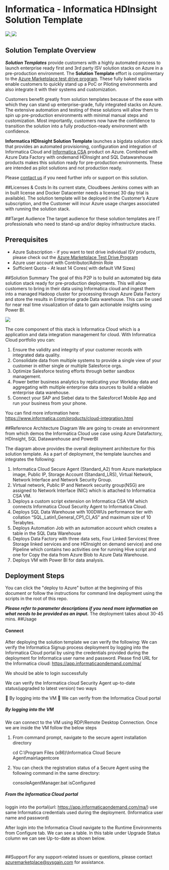 # Informatica - Informatica HDInsight Solution Template
<a href="https://portal.azure.com/#create/Microsoft.Template/uri/https%3A%2F%2Fraw.githubusercontent.com%2Fsysgain%2Fazure-quickstart-templates%2Fmaster%2Ftrend-chef-splunk-security%2Fazuredeploy.json" target="_blank">
<img src="http://azuredeploy.net/deploybutton.png"/>
</a>
<a href="http://armviz.io/#/?load=https%3A%2F%2Fraw.githubusercontent.com%2Fsysgain%2Fazure-quickstart-templates%2Fmaster%2Ftrend-chef-splunk-security%2Fazuredeploy.json" target="_blank">
<img src="http://armviz.io/visualizebutton.png"/>
</a>

## Solution Template Overview
***Solution Templates*** provide customers with a highly automated process to launch enterprise ready first and 3rd party ISV solution stacks on Azure in a pre-production environment. The **Solution Template** effort is complimentary to the [Azure Marketplace test drive program](https://azure.microsoft.com/en-us/marketplace/test-drives/). These fully baked stacks enable customers to quickly stand up a PoC or Piloting environments and also integrate it with their systems and customization.

Customers benefit greatly from solution templates because of the ease with which they can stand up enterprise-grade, fully integrated stacks on Azure. The extensive automation and testing of these solutions will allow them to spin up pre-production environments with minimal manual steps and customization.  Most importantly, customers now have the confidence to transition the solution into a fully production-ready environment with confidence.

**Informatica HDInsight Solution Template** launches a bigdata solution stack that provides an automated provisioning, configuration and integration of Informatica Cloud and [Informatica CSA](https://azure.microsoft.com/en-us/marketplace/partners/informatica-cloud/informatica-cloud/) product on Azure. Combined with Azure Data Factory with ondemand HDInsight and SQL Datawarehouse products makes this solution ready for pre-production environments. These are intended as pilot solutions and not production ready.

Please [contact us](azuremarketplace@sysgain.com) if you need further info or support on this solution.

##Licenses & Costs
In its current state, Cloudbees Jenkins comes with an in built license and Docker Datacenter needs a license( 30 day trial is available). The solution template will be deployed in the Customer’s Azure subscription, and the Customer will incur Azure usage charges associated with running the solution stack.

##Target Audience
The target audience for these solution templates are IT professionals who need to stand-up and/or deploy infrastructure stacks.

## Prerequisites
* Azure Subscription - if you want to test drive individual ISV products, please check out the [Azure Marketplace Test Drive Program ](https://azure.microsoft.com/en-us/marketplace/test-drives/)
* Azure user account with Contributor/Admin Role
* Sufficient Quota - At least 14 Cores( with default VM Sizes)
 
##Solution Summary
The goal of this P2P is to build an automated big data solution stack ready for pre-production deployments. This will allow customers to bring in their data using Informatica cloud  and ingest them into a managed Hadoop cluster for processing through Azure Data Factory and store the results in Enterprise grade Data warehouse. This can be used for near real time visualization of data to gain actionable insights using Power BI.

![]( images/informatica-cloud.png)

The core component of this stack is Informatica Cloud which is a application and data integration management for cloud. With Informatica Cloud portfolio you can:

1. Ensure the validity and integrity of your customer records with integrated data quality.
2. Consolidate data from multiple systems to provide a single view of your customer in either single or multiple Salesforce orgs.
3. Optimize Salesforce testing efforts through better sandbox management.
4. Power better business analytics by replicating your Workday data and aggregating with multiple enterprise data sources to build a reliable enterprise data warehouse.
5. Connect your SAP and Siebel data to the Salesforce1 Mobile App and run your business from your phone.
 
You can find more information here: https://www.informatica.com/products/cloud-integration.html

##Reference Architecture Diagram
We are going to create an environment from which demos the Informatica Cloud use case using Azure Datafactory, HDInsight, SQL Datawarehouse and PowerBI 
![[](images/reference-arch.png)](images/reference-arch.png)

The diagram above provides the overall deployment architecture for this solution template.
As a part of deployment, the template launches and integrates the following:

1. Informatica Cloud Secure Agent (Standard_A2) from Azure marketplace image, Public IP, Storage Account (Standard_LRS), Virtual Network, Network Interface and Network Security Group.
2. Virtual network, Public IP and Network security group(NSG) are assigned to Network Interface (NIC) which is attached to Informatica CSA VM.
3. Deploys a custom script extension on Informatica CSA VM which connects Informatica Cloud Security Agent to Informatica Cloud.
4. Deploys SQL Data Warehouse with 100DWUs performance tier with collation “SQL_Latin1_General_CP1_CI_AS” and maximum size of 10 Terabytes.
5. Deploys Automation Job with an automation account which creates a table in the SQL Data Warehouse
6. Deploys Data Factory with three data sets, Four Linked Services( three Storage linked services and one HDInsight on demand service) and one Pipeline which contains two activities one for running Hive script and one for Copy the data from Azure Blob to Azure Data Warehouse.
7. Deploys VM with Power BI for data analysis.
 
## Deployment Steps
You can click the "deploy to Azure" button at the beginning of this document or follow the instructions for command line deployment using the scripts in the root of this repo.

***Please refer to parameter descriptions if you need more information on what needs to be provided as an input.***
The deployment takes about 30-45 mins.
##Usage
#### Connect
After deploying the solution template we can verify the following:
We can verify the Informatica Signup process deployment by logging into the Informatica Cloud portal by using the credentials provided during the deployment for Informatica user name and password.
Please find URL for the Informatica cloud:
https://app.informaticaondemand.com/ma/

We should be able to login successfully

We can verify the  Informatica cloud Security Agent up-to-date status(upgraded to latest version) two ways

	By logging into the VM 
	We can verify from the Informatica Cloud portal

##### By logging into the VM
 
We can connect to the VM using RDP/Remote Desktop Connection. Once we are inside the VM follow the below steps

1.	From command prompt, navigate to the secure agent installation directory 

     cd  C:\Program Files (x86)\Informatica Cloud Secure Agent\main\agentcore
  
2.	You can check the registration status of a Secure Agent using the following command in the same directory:

     consoleAgentManager.bat isConfigured

##### From the Informatica Cloud portal

loggin into the portal(url: https://app.informaticaondemand.com/ma/) use same Informatica credentials used during the deployment.  (Informatica user name and password)

After login into the Informatica Cloud navigate to the Runtime Environments from Configure tab. We can see a table. In this table under Upgrade Status column we can see Up-to-date as shown below.

![[](images/ic1.png)](images/ic1.png)

![[](images/ic2.png)](images/ic2.png)

##Support
For any support-related issues or questions, please contact azuremarketplace@sysgain.com for assistance.

